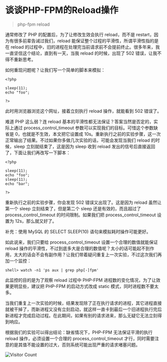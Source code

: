 # 谈谈PHP-FPM的Reload操作
> php-fpm reload

通常修改了 PHP 的配置后，为了让修改生效会执行 reload，而不是 restart，因为有很多前辈告诫过我们，reload 能保证整个过程的平滑性，所谓平滑性指的是在 reload 的过程中，旧的进程在处理完当前请求前不会提前终止。很多年来，我一直坚信这个结论，直到有一天，当我 reload 的时候，出现了 502 错误，让我不得不重新思考。


如何重现问题呢？让我们写一个简单的脚本来模拟：

```
<?php

sleep(11);
echo "foo";

?>
```

此时用浏览器浏览这个网址，接着立刻执行 reload 操作，就能看到 502 错误了。

难道 PHP 这么弱？连 reload 基本的平滑性都无法保证？答案当然是否定的，实际上通过 process_control_timeout 参数可以实现我们的目标。可惜这个参数缺省是 0，也就是不生效，本文把它设置成 10s。重新执行之前的实验步骤，这一次正常输出了结果。不过如果你多做几次实验的话，可能会发现当我们 reload 的时候，sleep 立刻就结束了，这是因为 sleep 收到 reload 发出的信号后直接返回了，下面让我们再改写一下脚本：

```
<?php

sleep(11);
echo "foo";
sleep(11);
echo "bar";

?>
```

重新执行之前的实验步骤，你会发现 502 错误又出现了。这是因为 reload 虽然让第一个 sleep 立刻结束了，但是第二个 sleep 还是有效的，而且超过了 process_control_timeout 的时间限制。如果我们把 process_control_timeout 设置为 12s，那么就又好了。

补充：使用 MySQL 的 SELECT SLEEP(10) 语句来模拟耗时操作可能更好。

如此说来，我们只要给 process_control_timeout 设置一个合理的数值就能保证 reload 操作的平滑性，不过到底多大是合理的数值呢？太小的话可能起不到作用，太大的话会不会有副作用？让我们带着疑问重复上一次实验，不过这次我们再加一个监控：

```
shell> watch -n1 'ps aux | grep php[-]fpm'
```

此监控的目的是为了观察 reload 过程中 PHP-FPM 进程数的变化情况，为了让效果更明显些，建议把 PHP-FPM 的启动方式改成 static 模式，同时进程数不要太多。

当我们重复上一次实验的时候，结果发现除了正在执行请求的进程，其它进程直接就被干掉了，而新进程又没有立刻启动，就这样一直卡到最后一个旧进程执行完后新进程才完成启动过程。在此期间，如果有别的请求进来，那么无疑它无法立刻得到响应。

根据我们的实验可以得出结论：缺省情况下，PHP-FPM 无法保证平滑的执行 reload 操作，必须设置一个合理的 process_control_timeout 才行，同时需要注意的是其值不能设置的过大，否则系统可能出现严重的请求堵塞问题。





![Visitor Count](https://profile-counter.glitch.me/liuyibao/count.svg)